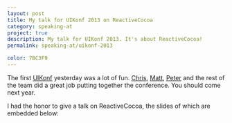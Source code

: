 ```yaml
---
layout: post
title: My talk for UIKonf 2013 on ReactiveCocoa
category: speaking-at
project: true
description: My talk for UIKonf 2013. It's about ReactiveCocoa!
permalink: speaking-at/uikonf-2013

color: 7BC3F9
---
```


The first [UIKonf] yesterday was a lot of fun. [Chris], [Matt], [Peter] and the
rest of the team did a great job putting together the conference. You should
come next year.

I had the honor to give a talk on ReactiveCocoa, the slides of which are
embedded below:

<div class="embed" data-url="https://speakerdeck.com/robb/reactivecocoa">
    
</div>

[uikonf]: http://uikonf.com
[chris]: http://eidhof.nl/
[matt]: http://werkstatt.io/
[peter]: http://www.thewavingcat.com/

